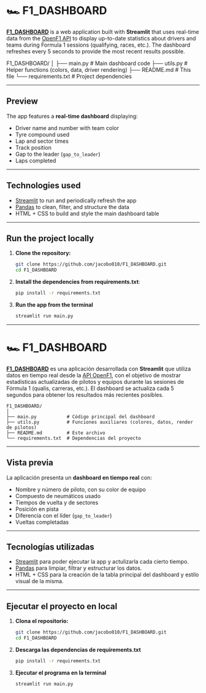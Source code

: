 # 🏎️ F1_DASHBOARD
[**F1_DASHBOARD**](https://f1dashhboard.streamlit.app/) is a web application built with **Streamlit** that uses real-time data from the [OpenF1 API](https://www.openf1.org/) to display up-to-date statistics about drivers and teams during Formula 1 sessions (qualifying, races, etc.). The dashboard refreshes every 5 seconds to provide the most recent results possible.

F1_DASHBOARD/
│
├── main.py # Main dashboard code
├── utils.py # Helper functions (colors, data, driver rendering)
├── README.md # This file
└── requirements.txt # Project dependencies

---

## Preview

The app features a **real-time dashboard** displaying:

- Driver name and number with team color  
- Tyre compound used  
- Lap and sector times  
- Track position  
- Gap to the leader (`gap_to_leader`)  
- Laps completed  

---

## Technologies used

- [Streamlit](https://streamlit.io/) to run and periodically refresh the app  
- [Pandas](https://pandas.pydata.org/) to clean, filter, and structure the data  
- HTML + CSS to build and style the main dashboard table  

---

## Run the project locally

1. **Clone the repository:**

   ```bash
   git clone https://github.com/jacobo010/F1_DASHBOARD.git
   cd F1_DASHBOARD

2. **Install the dependencies from requirements.txt**:

    ```bash
    pip install -r requirements.txt

3. **Run the app from the terminal**

    ```bash
    streamlit run main.py


---


# 🏎️ F1_DASHBOARD

[**F1_DASHBOARD**](https://f1dashhboard.streamlit.app/) es una aplicación desarrollada con **Streamlit** que utiliza datos en tiempo real desde la [API OpenF1](https://www.openf1.org/), con el objetivo de mostrar estadísticas actualizadas de pilotos y equipos durante las sesiones de Fórmula 1 (qualis, carreras, etc.). El dashboard se actualiza cada 5 segundos para obtener los resultados más recientes posibles.

```
F1_DASHBOARD/
│
├── main.py           # Código principal del dashboard
├── utils.py          # Funciones auxiliares (colores, datos, render de pilotos)
├── README.md         # Este archivo
└── requirements.txt  # Dependencias del proyecto
```
---

## Vista previa

La aplicación presenta un **dashboard en tiempo real** con:

- Nombre y número de piloto, con su color de equipo
- Compuesto de neumáticos usado
- Tiempos de vuelta y de sectores
- Posición en pista
- Diferencia con el líder (`gap_to_leader`)
- Vueltas completadas

---

## Tecnologías utilizadas

- [Streamlit](https://streamlit.io/) para poder ejecutar la app y actulizarla cada cierto tiempo.
- [Pandas](https://pandas.pydata.org/) para limpiar, filtrar y estructurar los datos.
- HTML + CSS para la creación de la tabla principal del dashboard y estilo visual de la misma.

---

## Ejecutar el proyecto en local

1. **Clona el repositorio:**

   ```bash
   git clone https://github.com/jacobo010/F1_DASHBOARD.git
   cd F1_DASHBOARD

2. **Descarga las dependencias de requirements.txt**

    ```bash
    pip install -r requirements.txt

3. **Ejecutar el programa en la terminal**

    ```bash
    streamlit run main.py